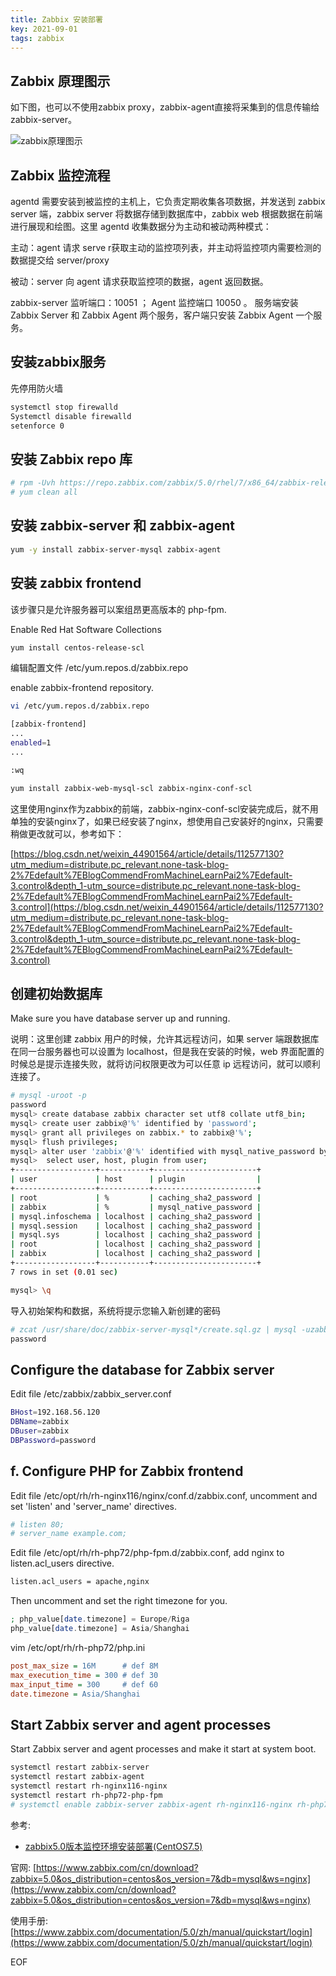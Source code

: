 ```yaml
---
title: Zabbix 安装部署
key: 2021-09-01
tags: zabbix
---
```


<!--more-->

## Zabbix 原理图示

如下图，也可以不使用zabbix proxy，zabbix-agent直接将采集到的信息传输给zabbix-server。

![zabbix原理图示](https://img-blog.csdnimg.cn/20210629173625878.png?x-oss-process=image/watermark,type_ZmFuZ3poZW5naGVpdGk,shadow_10,text_aHR0cHM6Ly9ibG9nLmNzZG4ubmV0L3dlaXhpbl80MzA1NDQzNw==,size_16,color_FFFFFF,t_70)

## Zabbix 监控流程

agentd 需要安装到被监控的主机上，它负责定期收集各项数据，并发送到 zabbix server 端，zabbix server 将数据存储到数据库中，zabbix web 根据数据在前端进行展现和绘图。这里 agentd 收集数据分为主动和被动两种模式：

主动：agent 请求 serve r获取主动的监控项列表，并主动将监控项内需要检测的数据提交给 server/proxy

被动：server 向 agent 请求获取监控项的数据，agent 返回数据。

zabbix-server 监听端口：10051 ； Agent 监控端口 10050 。
服务端安装 Zabbix Server 和 Zabbix Agent 两个服务，客户端只安装 Zabbix Agent 一个服务。

## 安装zabbix服务

先停用防火墙

```bash
systemctl stop firewalld
Systemctl disable firewalld
setenforce 0
```

## 安装 Zabbix repo 库

```bash
# rpm -Uvh https://repo.zabbix.com/zabbix/5.0/rhel/7/x86_64/zabbix-release-5.0-1.el7.noarch.rpm
# yum clean all

```

## 安装 zabbix-server 和 zabbix-agent

```bash
yum -y install zabbix-server-mysql zabbix-agent
```

## 安装 zabbix frontend

该步骤只是允许服务器可以案组昂更高版本的 php-fpm.

Enable Red Hat Software Collections

```bash
yum install centos-release-scl
```

编辑配置文件 /etc/yum.repos.d/zabbix.repo

enable zabbix-frontend repository.

```bash
vi /etc/yum.repos.d/zabbix.repo

[zabbix-frontend]
...
enabled=1
...

:wq

yum install zabbix-web-mysql-scl zabbix-nginx-conf-scl
```

这里使用nginx作为zabbix的前端，zabbix-nginx-conf-scl安装完成后，就不用单独的安装nginx了，如果已经安装了nginx，想使用自己安装好的nginx，只需要稍做更改就可以，参考如下：

[https://blog.csdn.net/weixin_44901564/article/details/112577130?utm_medium=distribute.pc_relevant.none-task-blog-2%7Edefault%7EBlogCommendFromMachineLearnPai2%7Edefault-3.control&depth_1-utm_source=distribute.pc_relevant.none-task-blog-2%7Edefault%7EBlogCommendFromMachineLearnPai2%7Edefault-3.control](https://blog.csdn.net/weixin_44901564/article/details/112577130?utm_medium=distribute.pc_relevant.none-task-blog-2%7Edefault%7EBlogCommendFromMachineLearnPai2%7Edefault-3.control&depth_1-utm_source=distribute.pc_relevant.none-task-blog-2%7Edefault%7EBlogCommendFromMachineLearnPai2%7Edefault-3.control)

## 创建初始数据库

Make sure you have database server up and running.

说明：这里创建 zabbix 用户的时候，允许其远程访问，如果 server 端跟数据库在同一台服务器也可以设置为 localhost，但是我在安装的时候，web 界面配置的时候总是提示连接失败，就将访问权限更改为可以任意 ip 远程访问，就可以顺利连接了。

```bash
# mysql -uroot -p
password
mysql> create database zabbix character set utf8 collate utf8_bin;
mysql> create user zabbix@'%' identified by 'password';
mysql> grant all privileges on zabbix.* to zabbix@'%';
mysql> flush privileges;
mysql> alter user 'zabbix'@'%' identified with mysql_native_password by 'password';
mysql>  select user, host, plugin from user;
+------------------+-----------+-----------------------+
| user             | host      | plugin                |
+------------------+-----------+-----------------------+
| root             | %         | caching_sha2_password |
| zabbix           | %         | mysql_native_password |
| mysql.infoschema | localhost | caching_sha2_password |
| mysql.session    | localhost | caching_sha2_password |
| mysql.sys        | localhost | caching_sha2_password |
| root             | localhost | caching_sha2_password |
| zabbix           | localhost | caching_sha2_password |
+------------------+-----------+-----------------------+
7 rows in set (0.01 sec)

mysql> \q
```

导入初始架构和数据，系统将提示您输入新创建的密码

```bash
# zcat /usr/share/doc/zabbix-server-mysql*/create.sql.gz | mysql -uzabbix -p zabbix
password
```

## Configure the database for Zabbix server

Edit file /etc/zabbix/zabbix_server.conf

```bash
BHost=192.168.56.120
DBName=zabbix
DBuser=zabbix
DBPassword=password
```

## f. Configure PHP for Zabbix frontend

Edit file /etc/opt/rh/rh-nginx116/nginx/conf.d/zabbix.conf, uncomment and set 'listen' and 'server_name' directives.

```bash
# listen 80;
# server_name example.com;
```

Edit file /etc/opt/rh/rh-php72/php-fpm.d/zabbix.conf, add nginx to listen.acl_users directive.

```bash
listen.acl_users = apache,nginx
```

Then uncomment and set the right timezone for you.

```php
; php_value[date.timezone] = Europe/Riga
php_value[date.timezone] = Asia/Shanghai
```

vim /etc/opt/rh/rh-php72/php.ini

```ini
post_max_size = 16M      # def 8M
max_execution_time = 300 # def 30 
max_input_time = 300     # def 60
date.timezone = Asia/Shanghai
```

## Start Zabbix server and agent processes

Start Zabbix server and agent processes and make it start at system boot.

```bash
systemctl restart zabbix-server 
systemctl restart zabbix-agent 
systemctl restart rh-nginx116-nginx 
systemctl restart rh-php72-php-fpm
# systemctl enable zabbix-server zabbix-agent rh-nginx116-nginx rh-php72-php-fpm
```

参考:  

- [zabbix5.0版本监控环境安装部署(CentOS7.5)](https://blog.csdn.net/weixin_43054437/article/details/118339016)

官网: [https://www.zabbix.com/cn/download?zabbix=5.0&os_distribution=centos&os_version=7&db=mysql&ws=nginx](https://www.zabbix.com/cn/download?zabbix=5.0&os_distribution=centos&os_version=7&db=mysql&ws=nginx)

使用手册: [https://www.zabbix.com/documentation/5.0/zh/manual/quickstart/login](https://www.zabbix.com/documentation/5.0/zh/manual/quickstart/login)

EOF
